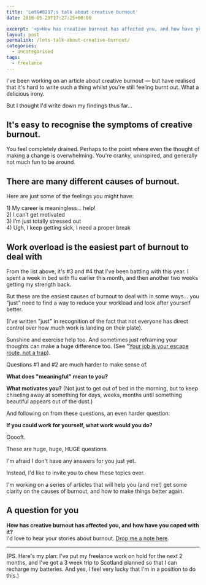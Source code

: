 ```yaml
---
title: 'Let&#8217;s talk about creative burnout'
date: 2016-05-29T17:27:25+00:00

excerpt: '<p>How has creative burnout has affected you, and how have you coped with it?&nbsp;</p>'
layout: post
permalink: /lets-talk-about-creative-burnout/
categories:
  - Uncategorised
tags:
  - freelance
---
```

<p>I've been working on an article about creative burnout — but have realised that it's hard to write such a thing whilst you're still feeling burnt out. What a delicious irony.</p>
<p>But I thought I'd write down my findings thus far...</p>
<h2 id="it-s-easy-to-recognise-the-symptoms-of-creative-burnout-">It's easy to recognise the symptoms of creative burnout.</h2>
<p>You feel completely drained. Perhaps to the point where even the thought of making a change is overwhelming. You're cranky, uninspired, and generally not much fun to be around.</p>
<h2 id="there-are-many-different-causes-of-burnout-">There are many different causes of burnout.</h2>
<p>Here are just some of the feelings you might have:</p>
<p>1) My career is meaningless… help!<br>2) I can’t get motivated<br>3) I’m just totally stressed out<br>4) Ugh, I keep getting sick, I need a proper break</p>
<h2 id="work-overload-is-the-easiest-part-of-burnout-to-deal-with">Work overload is the easiest part of burnout to deal with</h2>
<p>From the list above, it's #3 and #4 that I've been battling with this year. I spent a week in bed with flu earlier this month, and then another two weeks getting my strength back. </p>
<p>But these are the easiest causes of burnout to deal with in some ways... you "just" need to find a way to reduce your workload and look after yourself better.</p>
<p>(I've written "just" in recognition of the fact that not everyone has direct control over how much work is landing on their plate).</p>
<p>Sunshine and exercise help too. And sometimes just reframing your thoughts can make a huge difference too. (See "<a href="http://greig.cc/journal/2014/9/hate-being-a-graphic-designer">Your job is your escape route, not a trap</a>).</p>
<p>Questions #1 and #2 are much harder to make sense of.</p>
<p><strong>What does "meaningful" mean to you?</strong></p>
<p><strong>What motivates you?</strong> (Not just to get out of bed in the morning, but to keep chiseling away at something for days, weeks, months until something beautiful appears out of the dust.)</p>
<p>And following on from these questions, an even harder question:</p>
<p><strong>If you could work for yourself, what work would you do?</strong></p>
<p>Ooooft.</p>
<p>These are huge, huge, HUGE questions.</p>
<p>I'm afraid I don't have any answers for you just yet.</p>
<p>Instead, I'd like to invite you to chew these topics over.</p>
<p>I'm working on a series of articles that will help you (and me!) get some clarity on the causes of burnout, and how to make things better again.</p>
<h2 id="a-question-for-you">A question for you</h2>
<p><strong>How has creative burnout has affected you, and how have you coped with it?
</strong><br>I'd love to hear your stories about burnout. <a href="/contact">Drop me a note here</a>.</p>
<hr>
<p>(PS. Here's my plan: I've put my freelance work on hold for the next 2 months, and I've got a 3 week trip to Scotland planned so that I can recharge my batteries. And yes, I feel very lucky that I'm in a position to do this.)</p>